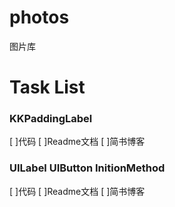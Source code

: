 # photos
图片库

# Task List

### KKPaddingLabel 
[ ]代码
[ ]Readme文档
[ ]简书博客

### UILabel UIButton InitionMethod
[ ]代码
[ ]Readme文档
[ ]简书博客
